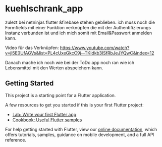 # kuehlschrank_app
zulezt bei netninjas flutter &firebase stehen geblieben.
ich muss noch die Formfields mit einer  Funktion verknüpfen die mit der Authentifizierungs Instanz verbunden ist und ich mich somit mit Email&Passwort anmelden kann.

Video für das Verknüpfen:
https://www.youtube.com/watch?v=jl5E0UfAGVs&list=PL4cUxeGkcC9j--TKIdkb3ISfRbJeJYQwC&index=12

Danach mache ich noch wie bei der ToDo app noch ran wie ich Lebensmittel mit den Werten abspeichern kann.

## Getting Started

This project is a starting point for a Flutter application.

A few resources to get you started if this is your first Flutter project:

- [Lab: Write your first Flutter app](https://flutter.dev/docs/get-started/codelab)
- [Cookbook: Useful Flutter samples](https://flutter.dev/docs/cookbook)

For help getting started with Flutter, view our
[online documentation](https://flutter.dev/docs), which offers tutorials,
samples, guidance on mobile development, and a full API reference.
